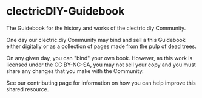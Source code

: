 # clectricDIY-Guidebook
The Guidebook for the history and works of the clectric.diy Community.

One day our clectric.diy Community may bind and sell a this Guidebook either digitally or as a collection of pages made from the pulp of dead trees.

On any given day, you can "bind" your own book. However, as this work is licensed under the CC BY-NC-SA, you may not sell your copy and you must share any changes that you make with the Community.
 
See our contributing page for information on how you can help improve this shared resource.

